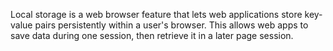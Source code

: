 Local storage is a web browser feature that lets web applications store key-value pairs persistently within a user's browser. This allows web apps to save data during one session, then retrieve it in a later page session.
